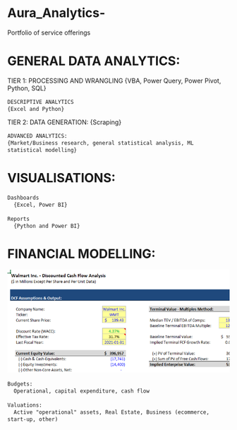 # Aura_Analytics-
Portfolio of service offerings



# GENERAL DATA ANALYTICS: 

  TIER 1: 
    PROCESSING AND WRANGLING
    {VBA, Power Query, Power Pivot, Python, SQL}
    
    DESCRIPTIVE ANALYTICS
    {Excel and Python}
    
  TIER 2: 
    DATA GENERATION:
    {Scraping}
    
    ADVANCED ANALYTICS: 
    {Market/Business research, general statistical analysis, ML statistical modelling}
    
  # VISUALISATIONS: 
 
    Dashboards 
      {Excel, Power BI}
  
    Reports 
      {Python and Power BI}
  
  # FINANCIAL MODELLING: 
  
  ![](/images/Capture.PNG)
  
    Budgets:  
      Operational, capital expenditure, cash flow 
    
    Valuations: 
      Active "operational" assets, Real Estate, Business (ecommerce, start-up, other) 
      
